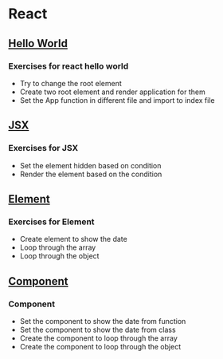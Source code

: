 # React

## [Hello World](https://codesandbox.io/s/young-cherry-9k9e3)
### Exercises for react hello world
* Try to change the root element
* Create two root element and render application for them
* Set the App function in different file and import to index file

## [JSX](https://codesandbox.io/s/funny-architecture-buoec)
### Exercises for JSX
* Set the element hidden based on condition
* Render the element based on the condition

## [Element](https://codesandbox.io/s/optimistic-bassi-9r1vi)
### Exercises for Element
* Create element to show the date
* Loop through the array 
* Loop through the object

## [Component](https://codesandbox.io/s/adoring-smoke-wmwo9)
### Component
* Set the component to show the date from function
* Set the component to show the date from class
* Create the component to loop through the array
* Create the component to loop through the object


